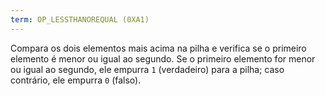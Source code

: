 ```yaml
---
term: OP_LESSTHANOREQUAL (0XA1)
---
```


Compara os dois elementos mais acima na pilha e verifica se o primeiro elemento é menor ou igual ao segundo. Se o primeiro elemento for menor ou igual ao segundo, ele empurra `1` (verdadeiro) para a pilha; caso contrário, ele empurra `0` (falso).